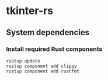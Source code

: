 # tkinter-rs

## System dependencies

### Install required Rust components

```
rustup update
rustup component add clippy
rustup component add rustfmt
```
